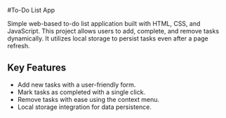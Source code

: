 #To-Do List App

Simple web-based to-do list application built with HTML, CSS, and JavaScript. This project allows users to add, complete, and remove tasks dynamically. It utilizes local storage to persist tasks even after a page refresh. 

## Key Features

- Add new tasks with a user-friendly form.
- Mark tasks as completed with a single click.
- Remove tasks with ease using the context menu.
- Local storage integration for data persistence.
